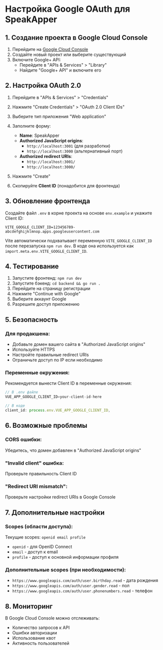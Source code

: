 # Настройка Google OAuth для SpeakApper

## 1. Создание проекта в Google Cloud Console

1. Перейдите на [Google Cloud Console](https://console.cloud.google.com/)
2. Создайте новый проект или выберите существующий
3. Включите Google+ API:
   - Перейдите в "APIs & Services" > "Library"
   - Найдите "Google+ API" и включите его

## 2. Настройка OAuth 2.0

1. Перейдите в "APIs & Services" > "Credentials"
2. Нажмите "Create Credentials" > "OAuth 2.0 Client IDs"
3. Выберите тип приложения "Web application"
4. Заполните форму:
   - **Name**: SpeakApper
   - **Authorized JavaScript origins**:
     - `http://localhost:3001` (для разработки)
     - `http://localhost:3000` (альтернативный порт)
   - **Authorized redirect URIs**:
     - `http://localhost:3001/`
     - `http://localhost:3000/`

5. Нажмите "Create"
6. Скопируйте **Client ID** (понадобится для фронтенда)

## 3. Обновление фронтенда

Создайте файл `.env` в корне проекта на основе `env.example` и укажите Client ID:

```
VITE_GOOGLE_CLIENT_ID=123456789-abcdefghijklmnop.apps.googleusercontent.com
```

Vite автоматически подхватывает переменную `VITE_GOOGLE_CLIENT_ID` после перезапуска `npm run dev`. В коде она используется как `import.meta.env.VITE_GOOGLE_CLIENT_ID`.

## 4. Тестирование

1. Запустите фронтенд: `npm run dev`
2. Запустите бэкенд: `cd backend && go run .`
3. Перейдите на страницу регистрации
4. Нажмите "Continue with Google"
5. Выберите аккаунт Google
6. Разрешите доступ приложению

## 5. Безопасность

### Для продакшена:
- Добавьте домен вашего сайта в "Authorized JavaScript origins"
- Используйте HTTPS
- Настройте правильные redirect URIs
- Ограничьте доступ по IP если необходимо

### Переменные окружения:
Рекомендуется вынести Client ID в переменные окружения:

```javascript
// В .env файле
VUE_APP_GOOGLE_CLIENT_ID=your-client-id-here

// В коде
client_id: process.env.VUE_APP_GOOGLE_CLIENT_ID,
```

## 6. Возможные проблемы

### CORS ошибки:
Убедитесь, что домен добавлен в "Authorized JavaScript origins"

### "Invalid client" ошибка:
Проверьте правильность Client ID

### "Redirect URI mismatch":
Проверьте настройки redirect URIs в Google Console

## 7. Дополнительные настройки

### Scopes (области доступа):
Текущие scopes: `openid email profile`
- `openid` - для OpenID Connect
- `email` - доступ к email
- `profile` - доступ к основной информации профиля

### Дополнительные scopes (при необходимости):
- `https://www.googleapis.com/auth/user.birthday.read` - дата рождения
- `https://www.googleapis.com/auth/user.gender.read` - пол
- `https://www.googleapis.com/auth/user.phonenumbers.read` - телефон

## 8. Мониторинг

В Google Cloud Console можно отслеживать:
- Количество запросов к API
- Ошибки авторизации
- Использование квот
- Активность пользователей 